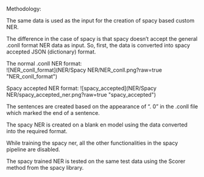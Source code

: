 Methodology:


The same data is used as the input for the creation of spacy based custom NER.

The difference in the case of spacy is that spacy doesn’t accept the general .conll format NER data as input. So, first, the data is converted into spacy accepted JSON (dictionary) format.

The normal .conll NER format:         
![NER_conll_format](NER/Spacy NER/NER_conll.png?raw=true "NER_conll_format")

Spacy accepted NER format:
![spacy_accepted](NER/Spacy NER/spacy_accepted_ner.png?raw=true "spacy_accepted")


The sentences are created based on the appearance of “. 0” in the .conll file which marked the end of a sentence.

The spacy NER is created on a blank en model using the data converted into the required format.

While training the spacy ner, all the other functionalities in the spacy pipeline are disabled.

The spacy trained NER is tested on the same test data using the Scorer method from the spacy library.
